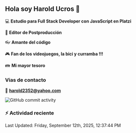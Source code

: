 ## Hola soy Harold Ucros 👋

:computer: **Estudio para Full Stack Developer con JavaScript en Platzi**

:pencil: **Editor de Postproducción**

:eyeglasses: **Amante del código**

:video_game: **Fan de los videojuegos, la bici y curramba !!!**

:family: **Mi mayor tesoro**

### Vias de contacto

:email: **harold2352@yahoo.com**

![GitHub commit activity](https://img.shields.io/github/commit-activity/m/hucrosj/hucrosj)

### :zap: Actividad reciente
<!--RECENT_ACTIVITY:start-->
<!--RECENT_ACTIVITY:end-->
<!--RECENT_ACTIVITY:last_update-->
Last Updated: Friday, September 12th, 2025, 12:37:44 PM
<!--RECENT_ACTIVITY:last_update_end-->
